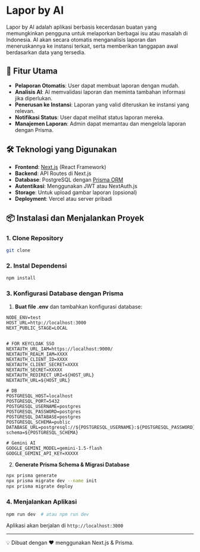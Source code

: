 # Lapor by AI

Lapor by AI adalah aplikasi berbasis kecerdasan buatan yang memungkinkan pengguna untuk melaporkan berbagai isu atau masalah di Indonesia. AI akan secara otomatis menganalisis laporan dan meneruskannya ke instansi terkait, serta memberikan tanggapan awal berdasarkan data yang tersedia.

## 🚀 Fitur Utama

-   **Pelaporan Otomatis**: User dapat membuat laporan dengan mudah.
-   **Analisis AI**: AI memvalidasi laporan dan meminta tambahan informasi jika diperlukan.
-   **Penerusan ke Instansi**: Laporan yang valid diteruskan ke instansi yang relevan.
-   **Notifikasi Status**: User dapat melihat status laporan mereka.
-   **Manajemen Laporan**: Admin dapat memantau dan mengelola laporan dengan Prisma.

## 🛠️ Teknologi yang Digunakan

-   **Frontend**: [Next.js](https://nextjs.org/) (React Framework)
-   **Backend**: API Routes di Next.js
-   **Database**: PostgreSQL dengan [Prisma ORM](https://www.prisma.io/)
-   **Autentikasi**: Menggunakan JWT atau NextAuth.js
-   **Storage**: Untuk upload gambar laporan (opsional)
-   **Deployment**: Vercel atau server pribadi

## 📦 Instalasi dan Menjalankan Proyek

### 1. Clone Repository

```sh
git clone
```

### 2. Instal Dependensi

```sh
npm install
```

### 3. Konfigurasi Database dengan Prisma

1. **Buat file .env** dan tambahkan konfigurasi database:

```env
NODE_ENV=test
HOST_URL=http://localhost:3000
NEXT_PUBLIC_STAGE=LOCAL


# FOR KEYCLOAK SSO
NEXTAUTH_URL_IAM=https://localhost:9000/
NEXTAUTH_REALM_IAM=XXXX
NEXTAUTH_CLIENT_ID=XXXX
NEXTAUTH_CLIENT_SECRET=XXXX
NEXTAUTH_SECRET=XXXXX
NEXTAUTH_REDIRECT_URI=${HOST_URL}
NEXTAUTH_URL=${HOST_URL}

# DB
POSTGRESQL_HOST=localhost
POSTGRESQL_PORT=5432
POSTGRESQL_USERNAME=postgres
POSTGRESQL_PASSWORD=postgres
POSTGRESQL_DATABASE=postgres
POSTGRESQL_SCHEMA=public
DATABASE_URL=postgresql://${POSTGRESQL_USERNAME}:${POSTGRESQL_PASSWORD}@${POSTGRESQL_HOST}:${POSTGRESQL_PORT}/${POSTGRESQL_DATABASE}?schema=${POSTGRESQL_SCHEMA}

# Gemini AI
GOOGLE_GEMINI_MODEL=gemini-1.5-flash
GOOGLE_GEMINI_API_KEY=XXXXX
```

2. **Generate Prisma Schema & Migrasi Database**

```sh
npx prisma generate
npx prisma migrate dev --name init
npx prisma migrate deploy
```

### 4. Menjalankan Aplikasi

```sh
npm run dev  # atau npm run dev
```

Aplikasi akan berjalan di `http://localhost:3000`

---

💡 Dibuat dengan ❤️ menggunakan Next.js & Prisma.
